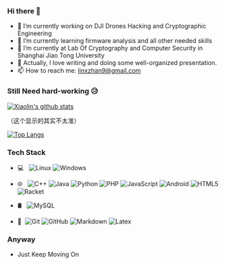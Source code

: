 ### Hi there 👋

- 🔭 I’m currently working on DJI Drones Hacking and Cryptographic Engineering
- 🌱 I’m currently learning firmware analysis and all other needed skills
- 🤔 I’m currently at Lab Of Cryptography and Computer Security in Shanghai Jiao Tong University
- 💬 Actually, I love writing and doing some well-organized presentation.
- 📫 How to reach me: linxzhan9@gmail.com

### Still Need hard-working 😥

[![Xiaolin's github stats](https://github-readme-stats.vercel.app/api?username=zL1nX&hide=stars&count_private=true&show_icons=true&theme=solarized-light)](https://github.com/anuraghazra/github-readme-stats)

（这个显示的其实不太准）

[![Top Langs](https://github-readme-stats.vercel.app/api/top-langs/?username=zl1nx&layout=compact&theme=solarized-light&langs_count=10&count_private=false)](https://github.com/anuraghazra/github-readme-stats)

### Tech Stack

- 💻 &#160; ![Linux](https://img.shields.io/badge/-Linux-333333?style=flat&logo=Linux&logoColor=FCC624)
![Windows](https://img.shields.io/badge/-Windows-333333?style=flat&logo=Windows)
- 🌐 &#160; ![C++](https://img.shields.io/badge/-C++-333333?style=flat&logo=C++&logoColor=007396)
![Java](https://img.shields.io/badge/-Java-333333?style=flat&logo=Java)
![Python](https://img.shields.io/badge/-Python-333333?style=flat&logo=Python&logoColor=007396)
![PHP](https://img.shields.io/badge/-PHP-333333?style=flat&logo=PHP&logoColor=7477ae)
![JavaScript](https://img.shields.io/badge/-JavaScript-333333?style=flat&logo=JavaScript)
![Android](https://img.shields.io/badge/-Android-333333?style=flat&logo=Android)
![HTML5](https://img.shields.io/badge/-HTML5-333333?style=flat&logo=HTML5)
![Racket](https://img.shields.io/badge/-Racket-333333?style=flat&logo=Racket)

- 🛢 &#160; ![MySQL](https://img.shields.io/badge/-MySQL-333333?style=flat&logo=mysql)
- 🔧 &#160;![Git](https://img.shields.io/badge/-Git-333333?style=flat&logo=git)
![GitHub](https://img.shields.io/badge/-GitHub-333333?style=flat&logo=github)
![Markdown](https://img.shields.io/badge/-Markdown-333333?style=flat&logo=markdown)
![Latex](https://img.shields.io/badge/-Latex-333333?style=flat&logo=Latex)

### Anyway
- Just Keep Moving On
